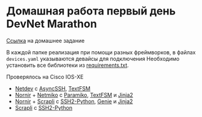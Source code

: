 # Домашная работа первый день DevNet Marathon

[Ссылка](https://cisco.app.box.com/s/yeqrm9givccqhay9d8qbusfwcsa8b4vd) на домашнее задание

В каждой папке реализация при помощи разных фреймворков, в файлах `devices.yaml` указываются девайсы для подключения
Необходимо установить все библиотеки из [requirements.txt](https://github.com/miaow2/devnet-marathon-homework-day01/blob/master/requirements.txt).

Проверялось на Cisco IOS-XE

* [Netdev](https://github.com/selfuryon/netdev) c [AsyncSSH](https://asyncssh.readthedocs.io/en/latest/), [TextFSM](https://github.com/google/textfsm/wiki/TextFSM)
* [Nornir](https://github.com/nornir-automation/nornir) + [Netmiko](https://github.com/ktbyers/netmiko) c [Paramiko](http://www.paramiko.org/), [TextFSM](https://github.com/google/textfsm/wiki/TextFSM) и [Jinja2](https://jinja.palletsprojects.com/)
* [Nornir](https://github.com/nornir-automation/nornir) + [Scrapli](https://github.com/carlmontanari/nornir_scrapli) c [SSH2-Python](https://github.com/ParallelSSH/ssh2-python), [Genie](https://pubhub.devnetcloud.com/media/genie-feature-browser/docs/)  и [Jinja2](https://jinja.palletsprojects.com/)
* [Scrapli](https://github.com/carlmontanari/scrapli) c [SSH2-Python](https://github.com/ParallelSSH/ssh2-python)
